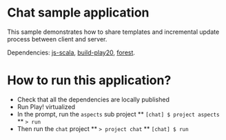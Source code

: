 # Chat sample application

This sample demonstrates how to share templates and incremental update process between client and server.

Dependencies: [js-scala](http://github.com/js-scala/js-scala), [build-play20](http://github.com/js-scala/build-play20), [forest](http://github.com/js-scala/forest).

# How to run this application?

* Check that all the dependencies are locally published
* Run Play! virtualized
* In the prompt, run the `aspects` sub project
** `[chat] $ project aspects`
** `> run`
* Then run the `chat` project
** `> project chat`
** `[chat] $ run`